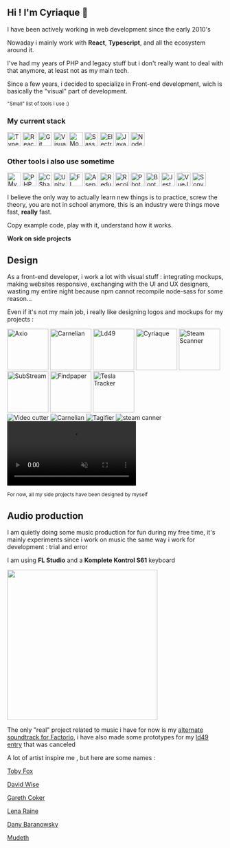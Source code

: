## Hi ! I'm Cyriaque 👋

I have been actively working in web development since the early 2010's

Nowaday i mainly work with **React**, **Typescript**, and all the ecosystem around it.

I've had my years of PHP and legacy stuff but i don't really want to deal with that anymore, at least not as my main tech.

Since a few years, i decided to specialize in Front-end development, wich is basically the "visual" part of development.

<small>"Small" list of tools i use :) </small>

### My current stack

<img src="/images/tools-icons/typescript.png" height="32px" title="Typescript" class="tool-icon">
<img src="/images/tools-icons/react.png" height="32px" title="React" class="tool-icon">
<img src="/images/tools-icons/git.png" height="32px" title="Git" class="tool-icon">
<img src="/images/tools-icons/vscode.png" height="32px" title="Visual Studio Code" class="tool-icon">
<img src="/images/tools-icons/mongodb.png" height="32px" title="Mongo DB" class="tool-icon">
<img src="/images/tools-icons/sass.png" height="32px" title="Sass" class="tool-icon">
<img src="/images/tools-icons/electron.png" height="32px" title="Electron" class="tool-icon">
<img src="/images/tools-icons/js.png" height="32px" title="Javascript" class="tool-icon">
<img src="/images/tools-icons/node.png" height="32px" title="Node JS" class="tool-icon">

### Other tools i also use sometime

<img src="/images/tools-icons/mysql.png" height="32px" title="MySQL" class="tool-icon">
<img src="/images/tools-icons/php.svg" height="32px" title="PHP" class="tool-icon">
<img src="/images/tools-icons/csharp.svg" height="32px" title="CSharp" class="tool-icon">
<img src="/images/tools-icons/unity.jpg" height="32px" title="Unity" class="tool-icon">
<img src="/images/tools-icons/flstudio.png" height="32px" title="FL Studio" class="tool-icon">
<img src="/images/tools-icons/aseprite.jpg" height="32px" title="Aseprite" class="tool-icon">
<img src="/images/tools-icons/redux.svg" height="32px" title="Redux" class="tool-icon">
<img src="/images/tools-icons/recoil.jpg" height="32px" title="Recoil" class="tool-icon">
<img src="/images/tools-icons/photofiltre.png" height="32px" title="Photofiltre" class="tool-icon">
<img src="/images/tools-icons/bootstrap.png" height="32px" title="Bootstrap" class="tool-icon">
<img src="/images/tools-icons/jest.png" height="32px" title="Jest" class="tool-icon">
<img src="/images/tools-icons/vue.png" height="32px" title="VueJS" class="tool-icon">
<img src="/images/tools-icons/sonyvegas.png" height="32px" title="Sony Vegas" class="tool-icon">

I believe the only way to actually learn new things is to practice, screw the theory, you are not in school anymore, this is an industry were things move fast, **really** fast.

Copy example code, play with it, understand how it works.

**Work on side projects**

## Design

As a front-end developer, i work a lot with visual stuff : integrating mockups, making websites responsive, exchanging with the UI and UX designers, wasting my entire night because npm cannot recompile node-sass for some reason...

Even if it's not my main job, i really like designing logos and mockups for my projects :

<img src="/images/icons/axio.png" height="96px" alt="Axio">
<img src="/images/icons/carnelian.png" height="96px" alt="Carnelian">
<img src="/images/icons/ld49.png" height="96px" alt="Ld49">
<img src="/images/icons/cyriaque.png" height="96px" alt="Cyriaque">
<img src="/images/icons/steam-scanner.png" height="96px" alt="Steam Scanner">
<img src="/images/icons/substream.png" height="96px" alt="SubStream">
<img src="/images/icons/findpaper.png" height="96px" alt="Findpaper">
<img src="/images/icons/tesla-tracker.png" height="96px" alt="Tesla Tracker">

<br/>

<img src="/images/video-cutter/video-cutter-demo1.png" alt="Video cutter">
<img src="/images/carnelian/carnelian-demo.gif" alt="Carnelian">
<img src="/images/tagifier/tagifier-demo1.jpg" alt="Tagifier"/>
<img src="/images/steam-scanner/steam-scanner-website.png" alt="steam canner">

<video autoplay loop muted markdown="1">
        <source src="/clips/axio.mp4" width="80%" type="video/mp4" markdown="0">
    </video>

<small>For now, all my side projects have been designed by myself</small>

## Audio production

I am quietly doing some music production for fun during my free time, it's mainly experiments since i work on music the same way i work for development : trial and error

I am using **FL Studio** and a **Komplete Kontrol S61** keyboard

<img src="/images/work/audio-keyboard.jpg" height="350px">

The only "real" project related to music i have for now is my [alternate soundtrack for Factorio](/work/remote-and-unexplored), i have also made some prototypes for my [ld49 entry](/work/ld49) that was canceled

A lot of artist inspire me , but here are some names :

[Toby Fox](https://www.youtube.com/watch?v=Bl-YMD6yePc)

[David Wise](https://www.youtube.com/watch?v=lndBgOrTWxo)

[Gareth Coker](https://www.youtube.com/watch?v=U-tWqEod9Ig)

[Lena Raine](https://www.youtube.com/watch?v=VXIqXaX1blY)

[Dany Baranowsky](https://www.youtube.com/watch?v=ZXxYg3Q8tjk)

[Mudeth](https://www.youtube.com/watch?v=7RVt8Q_O8Sk&list=PLkpGvIpK1f3r6yTChZtlzn-kj5uWHS77v&index=10)
